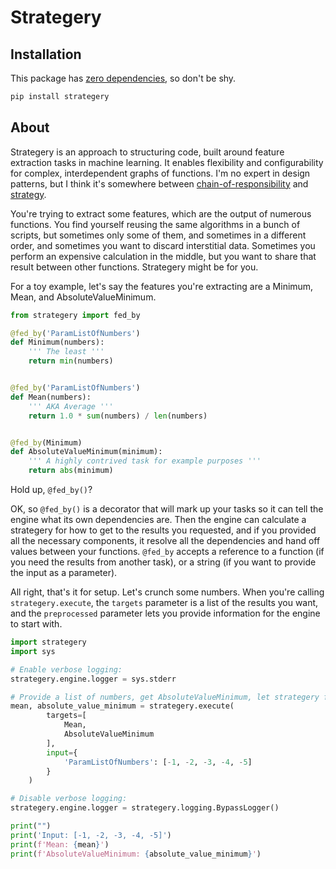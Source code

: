 # Strategery

## Installation

This package has [zero dependencies](setup.py#L13), so don't be shy.

```bash
pip install strategery
```

## About
Strategery is an approach to structuring code, built around feature extraction tasks in machine learning. It enables flexibility and configurability for complex, interdependent graphs of functions. I'm no expert in design patterns, but I think it's somewhere between [chain-of-responsibility](https://en.wikipedia.org/wiki/Chain-of-responsibility_pattern) and [strategy](https://en.wikipedia.org/wiki/Strategy_pattern).

You're trying to extract some features, which are the output of numerous functions. You find yourself reusing the same algorithms in a bunch of scripts, but sometimes only some of them, and sometimes in a different order, and sometimes you want to discard interstitial data. Sometimes you perform an expensive calculation in the middle, but you want to share that result between other functions. Strategery might be for you.

For a toy example, let's say the features you're extracting are a Minimum, Mean, and AbsoluteValueMinimum.

```python
from strategery import fed_by

@fed_by('ParamListOfNumbers')
def Minimum(numbers):
    ''' The least '''
    return min(numbers)


@fed_by('ParamListOfNumbers')
def Mean(numbers):
    ''' AKA Average '''
    return 1.0 * sum(numbers) / len(numbers)


@fed_by(Minimum)
def AbsoluteValueMinimum(minimum):
    ''' A highly contrived task for example purposes '''
    return abs(minimum)
```

Hold up, `@fed_by()`?

OK, so `@fed_by()` is a decorator that will mark up your tasks so it can tell the engine what its own dependencies are. Then the engine can calculate a strategery for how to get to the results you requested, and if you provided all the necessary components, it resolve all the dependencies and hand off values between your functions. `@fed_by` accepts a reference to a function (if you need the results from another task), or a string (if you want to provide the input as a parameter).

All right, that's it for setup. Let's crunch some numbers. When you're calling `strategery.execute`, the `targets` parameter is a list of the results you want, and the `preprocessed` parameter lets you provide information for the engine to start with.

```python
import strategery
import sys

# Enable verbose logging:
strategery.engine.logger = sys.stderr

# Provide a list of numbers, get AbsoluteValueMinimum, let strategery figure out the rest.
mean, absolute_value_minimum = strategery.execute(
        targets=[
            Mean,
            AbsoluteValueMinimum
        ],
        input={
            'ParamListOfNumbers': [-1, -2, -3, -4, -5]
        }
    )

# Disable verbose logging:
strategery.engine.logger = strategery.logging.BypassLogger()

print("")
print('Input: [-1, -2, -3, -4, -5]')
print(f'Mean: {mean}')
print(f'AbsoluteValueMinimum: {absolute_value_minimum}')

```
